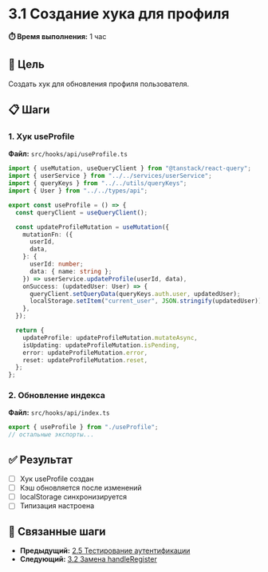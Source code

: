 # 3.1 Создание хука для профиля

**⏱️ Время выполнения:** 1 час

## 🎯 Цель

Создать хук для обновления профиля пользователя.

## 📋 Шаги

### 1. Хук useProfile

**Файл:** `src/hooks/api/useProfile.ts`

```typescript
import { useMutation, useQueryClient } from "@tanstack/react-query";
import { userService } from "../../services/userService";
import { queryKeys } from "../../utils/queryKeys";
import { User } from "../../types/api";

export const useProfile = () => {
  const queryClient = useQueryClient();

  const updateProfileMutation = useMutation({
    mutationFn: ({
      userId,
      data,
    }: {
      userId: number;
      data: { name: string };
    }) => userService.updateProfile(userId, data),
    onSuccess: (updatedUser: User) => {
      queryClient.setQueryData(queryKeys.auth.user, updatedUser);
      localStorage.setItem("current_user", JSON.stringify(updatedUser));
    },
  });

  return {
    updateProfile: updateProfileMutation.mutateAsync,
    isUpdating: updateProfileMutation.isPending,
    error: updateProfileMutation.error,
    reset: updateProfileMutation.reset,
  };
};
```

### 2. Обновление индекса

**Файл:** `src/hooks/api/index.ts`

```typescript
export { useProfile } from "./useProfile";
// остальные экспорты...
```

## ✅ Результат

- [ ] Хук useProfile создан
- [ ] Кэш обновляется после изменений
- [ ] localStorage синхронизируется
- [ ] Типизация настроена

## 🔗 Связанные шаги

- **Предыдущий:** [2.5 Тестирование аутентификации](../2-authentication/2.5-testing.md)
- **Следующий:** [3.2 Замена handleRegister](./3.2-register-handler.md)
